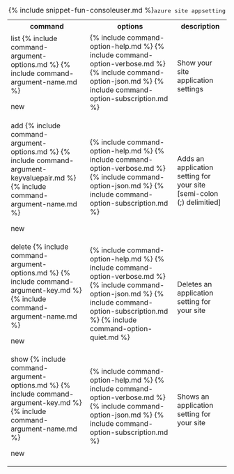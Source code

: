 <table class="table table-striped cli cmd">
	<caption>{% include snippet-fun-consoleuser.md %}<kbd>azure site appsetting</kbd></caption>
	<tr>
		<th class="w20">command</th>
		<th class="w60">options</th>
		<th>description</th>
	</tr>
	<tr>
		<td>list {% include command-argument-options.md %} {% include command-argument-name.md %}<p><span class="label label-warning">new</span></p></td>
		<td>
			<dl class="dl-horizontal">
				{% include command-option-help.md %}
				{% include command-option-verbose.md %}
				{% include command-option-json.md %}
				{% include command-option-subscription.md %}
			</dl>
		</td>
		<td>Show your site application settings</td>
	</tr>
	<tr>
		<td>add {% include command-argument-options.md %} {% include command-argument-keyvaluepair.md %} {% include command-argument-name.md %}<p><span class="label label-warning">new</span></p></td>
		<td>
			<dl class="dl-horizontal">
				{% include command-option-help.md %}
				{% include command-option-verbose.md %}
				{% include command-option-json.md %}
				{% include command-option-subscription.md %}
			</dl>
		</td>
		<td>Adds an application setting for your site [semi-colon (;) delimitied]</td>
	</tr>
	<tr>
		<td>delete {% include command-argument-options.md %} {% include command-argument-key.md %} {% include command-argument-name.md %}<p><span class="label label-warning">new</span></p></td>
		<td>
			<dl class="dl-horizontal">
				{% include command-option-help.md %}
				{% include command-option-verbose.md %}
				{% include command-option-json.md %}
				{% include command-option-subscription.md %}
				{% include command-option-quiet.md %}
			</dl>
		</td>
		<td>Deletes an application setting for your site</td>
	</tr>
	<tr>
		<td>show {% include command-argument-options.md %} {% include command-argument-key.md %} {% include command-argument-name.md %}<p><span class="label label-warning">new</span></p></td>
		<td>
			<dl class="dl-horizontal">
				{% include command-option-help.md %}
				{% include command-option-verbose.md %}
				{% include command-option-json.md %}
				{% include command-option-subscription.md %}
			</dl>
		</td>
		<td>Shows an application setting for your site</td>
	</tr>
</table>